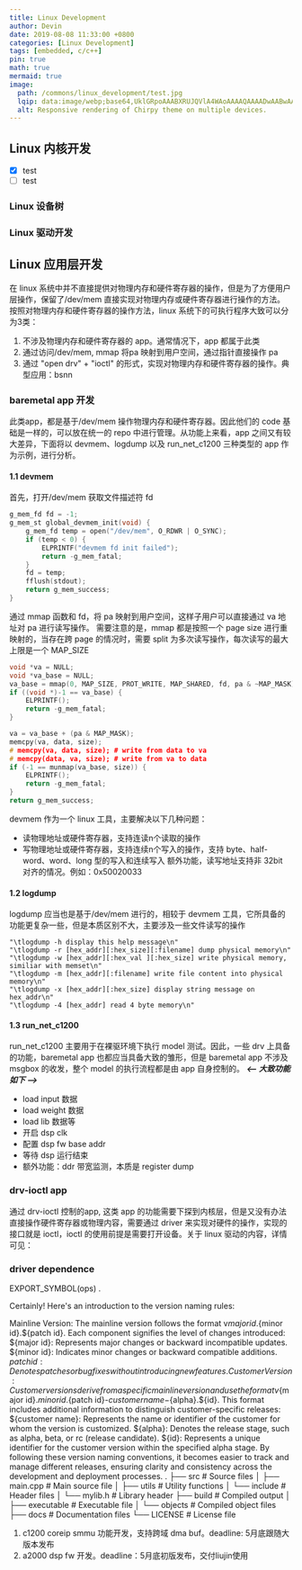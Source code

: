 ```yaml
---
title: Linux Development
author: Devin
date: 2019-08-08 11:33:00 +0800
categories: [Linux Development]
tags: [embedded, c/c++]
pin: true
math: true
mermaid: true
image:
  path: /commons/linux_development/test.jpg
  lqip: data:image/webp;base64,UklGRpoAAABXRUJQVlA4WAoAAAAQAAAADwAABwAAQUxQSDIAAAARL0AmbZurmr57yyIiqE8oiG0bejIYEQTgqiDA9vqnsUSI6H+oAERp2HZ65qP/VIAWAFZQOCBCAAAA8AEAnQEqEAAIAAVAfCWkAALp8sF8rgRgAP7o9FDvMCkMde9PK7euH5M1m6VWoDXf2FkP3BqV0ZYbO6NA/VFIAAAA
  alt: Responsive rendering of Chirpy theme on multiple devices.
---
```


## Linux 内核开发

- [x] test
- [ ] test

### Linux 设备树

### Linux 驱动开发

## Linux 应用层开发

在 linux 系统中并不直接提供对物理内存和硬件寄存器的操作，但是为了方便用户层操作，保留了/dev/mem 直接实现对物理内存或硬件寄存器进行操作的方法。按照对物理内存和硬件寄存器的操作方法，linux 系统下的可执行程序大致可以分为3类：
 1. 不涉及物理内存和硬件寄存器的 app。通常情况下，app 都属于此类
 2. 通过访问/dev/mem, mmap 将pa 映射到用户空间，通过指针直接操作 pa
 3. 通过 "open drv" + "ioctl" 的形式，实现对物理内存和硬件寄存器的操作。典型应用：bsnn

### baremetal app 开发

此类app，都是基于/dev/mem 操作物理内存和硬件寄存器。因此他们的 code 基础是一样的，可以放在统一的 repo 中进行管理。从功能上来看，app 之间又有较大差异，下面将以 devmem、logdump 以及 run_net_c1200 三种类型的 app 作为示例，进行分析。

#### 1.1 devmem

首先，打开/dev/mem 获取文件描述符 fd
```c
g_mem_fd fd = -1;
g_mem_st global_devmem_init(void) {
    g_mem_fd temp = open("/dev/mem", O_RDWR | O_SYNC);
    if (temp < 0) {
        ELPRINTF("devmem fd init failed");
        return -g_mem_fatal;
    }
    fd = temp;
    fflush(stdout);
    return g_mem_success;
}
```
通过 mmap 函数和 fd，将 pa 映射到用户空间，这样子用户可以直接通过 va 地址对 pa 进行读写操作。
需要注意的是，mmap 都是按照一个 page size 进行重映射的，当存在跨 page 的情况时，需要 split 为多次读写操作，每次读写的最大上限是一个 MAP_SIZE
```c
void *va = NULL;
void *va_base = NULL;
va_base = mmap(0, MAP_SIZE, PROT_WRITE, MAP_SHARED, fd, pa & ~MAP_MASK);
if ((void *)-1 == va_base) {
    ELPRINTF();
    return -g_mem_fatal;
}

va = va_base + (pa & MAP_MASK);
memcpy(va, data, size);
# memcpy(va, data, size); # write from data to va
# memcpy(data, va, size); # write from va to data
if (-1 == munmap(va_base, size)) {
    ELPRINTF();
    return -g_mem_fatal;
}
return g_mem_success;
```
devmem 作为一个 linux 工具，主要解决以下几种问题：
- 读物理地址或硬件寄存器，支持连读n个读取的操作
- 写物理地址或硬件寄存器，支持连续n个写入的操作，支持 byte、half-word、word、long 型的写入和连续写入
额外功能，读写地址支持非 32bit 对齐的情况。例如：0x50020033

#### 1.2 logdump

logdump 应当也是基于/dev/mem 进行的，相较于 devmem 工具，它所具备的功能更复杂一些，但是本质区别不大，主要涉及一些文件读写的操作
```plaintext
"\tlogdump -h display this help message\n"
"\tlogdump -r [hex_addr][:hex_size][:filename] dump physical memory\n"
"\tlogdump -w [hex_addr][:hex_val ][:hex_size] write physical memory, similiar with memset\n"
"\tlogdump -m [hex_addr][:filename] write file content into physical memory\n"
"\tlogdump -x [hex_addr][:hex_size] display string message on hex_addr\n"
"\tlogdump -4 [hex_addr] read 4 byte memory\n"
```

#### 1.3 run_net_c1200

run_net_c1200 主要用于在裸驱环境下执行 model 测试。因此，一些 drv 上具备的功能，baremetal app 也都应当具备大致的雏形，但是 baremetal app 不涉及 msgbox 的收发，整个 model 的执行流程都是由 app 自身控制的。
***<-- 大致功能如下 -->***
- load input 数据
- load weight 数据
- load lib 数据等
- 开启 dsp clk
- 配置 dsp fw base addr
- 等待 dsp 运行结束
- 额外功能：ddr 带宽监测，本质是 register dump

### drv-ioctl app

通过 drv-ioctl 控制的app, 这类 app 的功能需要下探到内核层，但是又没有办法直接操作硬件寄存器或物理内容，需要通过 driver 来实现对硬件的操作，实现的接口就是 ioctl，ioctl 的使用前提是需要打开设备。关于 linux 驱动的内容，详情可见：



### driver dependence
EXPORT_SYMBOL(ops)
.

Certainly! Here's an introduction to the version naming rules:

Mainline Version: The mainline version follows the format v${major id}.${minor id}.${patch id}. Each component signifies the level of changes introduced:
${major id}: Represents major changes or backward incompatible updates.
${minor id}: Indicates minor changes or backward compatible additions.
${patch id}: Denotes patches or bug fixes without introducing new features.
Customer Version: Customer versions derive from a specific mainline version and use the format v${major id}.${minor id}.${patch id}-${customer name}-${alpha}.${id}. This format includes additional information to distinguish customer-specific releases:
${customer name}: Represents the name or identifier of the customer for whom the version is customized.
${alpha}: Denotes the release stage, such as alpha, beta, or rc (release candidate).
${id}: Represents a unique identifier for the customer version within the specified alpha stage.
By following these version naming conventions, it becomes easier to track and manage different releases, ensuring clarity and consistency across the development and deployment processes.
    .
    ├── src                   # Source files
    │   ├── main.cpp          # Main source file
    │   ├── utils             # Utility functions
    │   └── include           # Header files
    │       └── mylib.h       # Library header
    ├── build                 # Compiled output
    │   ├── executable        # Executable file
    │   └── objects           # Compiled object files
    ├── docs                  # Documentation files
    └── LICENSE               # License file


1. c1200 coreip smmu 功能开发，支持跨域 dma buf。deadline: 5月底跟随大版本发布
2. a2000 dsp fw 开发。deadline：5月底初版发布，交付liujin使用
